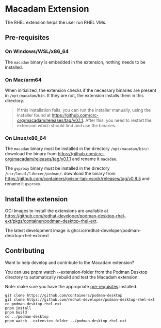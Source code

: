 # Macadam Extension

The RHEL extension helps the user run RHEL VMs.

## Pre-requisites

### On Windows/WSL/x86_64

The `macadam` binary is embedded in the extension, nothing needs to be installed.

### On Mac/arm64

When initialized, the extension checks if the necessary binaries are present in `/opt/macadam/bin`. If they are not, the extension installs them in this directory.

> If this installation fails, you can run the installer manually, using the installer found at https://github.com/crc-org/macadam/releases/tag/v0.1.1. After this, you need to restart the extension which should find and use the binaries.

### On Linux/x86_64

The `macadam` binary must be installed in the directory `/opt/macadam/bin/`: download the binary from https://github.com/crc-org/macadam/releases/tag/v0.1.1 and rename it `macadam`.

The `gvproxy` binary must be installed in the directory `/usr/local/libexec/podman/`: download the binary from https://github.com/containers/gvisor-tap-vsock/releases/tag/v0.8.5 and rename it `gvproxy`.

## Install the extension

OCI Images to install the extensions are available at https://github.com/redhat-developer/podman-desktop-rhel-ext/pkgs/container/podman-desktop-rhel-ext.

The latest development image is ghcr.io/redhat-developer/podman-desktop-rhel-ext:next

## Contributing

Want to help develop and contribute to the Macadam extension?

You can use pnpm watch --extension-folder from the Podman Desktop directory to automatically rebuild and test the Macadam extension:

Note: make sure you have the appropriate [pre-requisites](https://github.com/podman-desktop/podman-desktop/blob/main/CONTRIBUTING.md#prerequisites-prepare-your-environment) installed.

```
git clone https://github.com/containers/podman-desktop
git clone https://github.com/redhat-developer/podman-desktop-rhel-ext
cd podman-desktop-rhel-ext
pnpm install
pnpm build
cd ../podman-desktop
pnpm watch --extension-folder ../podman-desktop-rhel-ext
```
